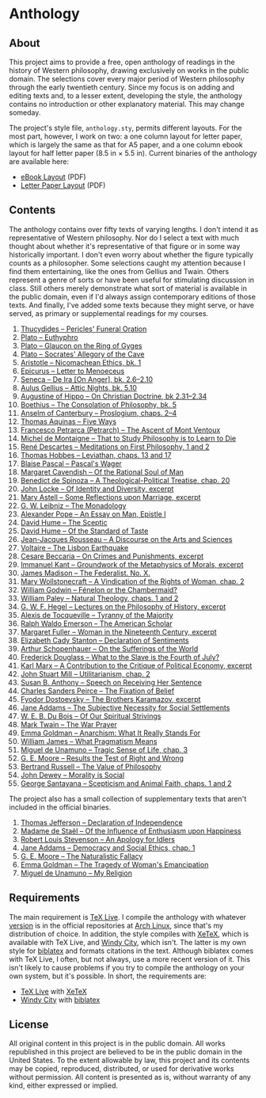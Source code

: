 # Anthology

## About

This project aims to provide a free, open anthology of readings in the
history of Western philosophy, drawing exclusively on works in the
public domain. The selections cover every major period of Western
philosophy through the early twentieth century. Since my focus is on
adding and editing texts and, to a lesser extent, developing the
style, the anthology contains no introduction or other explanatory
material. This may change someday.

The project's style file, `anthology.sty`, permits different layouts.
For the most part, however, I work on two: a one column layout for
letter paper, which is largely the same as that for A5 paper, and a
one column ebook layout for half letter paper (8.5 in × 5.5 in).
Current binaries of the anthology are available here:

* [eBook Layout](https://s3.amazonaws.com/brianchase/anthology-ebook.pdf "eBook Layout") (PDF)
* [Letter Paper Layout](https://s3.amazonaws.com/brianchase/anthology-letter.pdf "Letter Paper Layout") (PDF)

## Contents

The anthology contains over fifty texts of varying lengths. I don't
intend it as representative of Western philosophy. Nor do I select a
text with much thought about whether it's representative of that
figure or in some way historically important. I don't even worry about
whether the figure typically counts as a philosopher. Some selections
caught my attention because I find them entertaining, like the ones
from Gellius and Twain. Others represent a genre of sorts or have been
useful for stimulating discussion in class. Still others merely
demonstrate what sort of material is available in the public domain,
even if I'd always assign contemporary editions of those texts. And
finally, I've added some texts because they might serve, or have
served, as primary or supplemental readings for my courses.

1. [Thucydides – Pericles' Funeral Oration](https://github.com/brianchase/anthology/texts/thucydides-periclesoration.tex)
1. [Plato – Euthyphro](https://github.com/brianchase/anthology/texts/plato-euthyphro.tex)
1. [Plato – Glaucon on the Ring of Gyges](https://github.com/brianchase/anthology/texts/plato-ringofgyges.tex)
1. [Plato – Socrates' Allegory of the Cave](https://github.com/brianchase/anthology/texts/plato-allegorycave.tex)
1. [Aristotle – Nicomachean Ethics, bk. 1](https://github.com/brianchase/anthology/texts/aristotle-nicomachean1.tex)
1. [Epicurus – Letter to Menoeceus](https://github.com/brianchase/anthology/texts/epicurus-menoeceus.tex)
1. [Seneca – De Ira [On Anger], bk. 2.6–2.10](https://github.com/brianchase/anthology/texts/seneca-deira2.6-2.10.tex)
1. [Aulus Gellius – Attic Nights, bk. 5.10](https://github.com/brianchase/anthology/texts/gellius-paradoxcourt.tex)
1. [Augustine of Hippo – On Christian Doctrine, bk 2.31–2.34](https://github.com/brianchase/anthology/texts/augustine-ocdbk2.31-34.tex)
1. [Boethius – The Consolation of Philosophy, bk. 5](https://github.com/brianchase/anthology/texts/boethius-consolation5.tex)
1. [Anselm of Canterbury – Proslogium, chaps. 2–4](https://github.com/brianchase/anthology/texts/anselm-ontological.tex)
1. [Thomas Aquinas – Five Ways](https://github.com/brianchase/anthology/texts/thomas-fiveways.tex)
1. [Francesco Petrarca (Petrarch) – The Ascent of Mont Ventoux](https://github.com/brianchase/anthology/texts/petrarch-ascent.tex)
1. [Michel de Montaigne – That to Study Philosophy is to Learn to Die](https://github.com/brianchase/anthology/texts/montaigne-learntodie.tex)
1. [René Descartes – Meditations on First Philosophy, 1 and 2](https://github.com/brianchase/anthology/texts/descartes-meditations1-2.tex)
1. [Thomas Hobbes – Leviathan, chaps. 13 and 17](https://github.com/brianchase/anthology/texts/hobbes-leviathan13and17.tex)
1. [Blaise Pascal – Pascal's Wager](https://github.com/brianchase/anthology/texts/pascal-wager.tex)
1. [Margaret Cavendish – Of the Rational Soul of Man](https://github.com/brianchase/anthology/texts/cavendish-rationalsoul.tex)
1. [Benedict de Spinoza – A Theological-Political Treatise, chap. 20](https://github.com/brianchase/anthology/texts/spinoza-ttp20.tex)
1. [John Locke – Of Identity and Diversity, excerpt](https://github.com/brianchase/anthology/texts/locke-personalidentity.tex)
1. [Mary Astell – Some Reflections upon Marriage, excerpt](https://github.com/brianchase/anthology/texts/astell-reflections.tex)
1. [G. W. Leibniz – The Monadology](https://github.com/brianchase/anthology/texts/leibniz-monadology.tex)
1. [Alexander Pope – An Essay on Man, Epistle I](https://github.com/brianchase/anthology/texts/pope-essayonman1.tex)
1. [David Hume – The Sceptic](https://github.com/brianchase/anthology/texts/hume-sceptic.tex)
1. [David Hume – Of the Standard of Taste](https://github.com/brianchase/anthology/texts/hume-taste.tex)
1. [Jean-Jacques Rousseau – A Discourse on the Arts and Sciences](https://github.com/brianchase/anthology/texts/rousseau-firstdiscourse.tex)
1. [Voltaire – The Lisbon Earthquake](https://github.com/brianchase/anthology/texts/voltaire-lisbonearthquake.tex)
1. [Cesare Beccaria – On Crimes and Punishments, excerpt](https://github.com/brianchase/anthology/texts/beccaria-oncrimes.tex)
1. [Immanuel Kant – Groundwork of the Metaphysics of Morals, excerpt](https://github.com/brianchase/anthology/texts/kant-groundwork1-2.tex)
1. [James Madison – The Federalist. No. X.](https://github.com/brianchase/anthology/texts/madison-federalist10.tex)
1. [Mary Wollstonecraft – A Vindication of the Rights of Woman, chap. 2](https://github.com/brianchase/anthology/texts/wollstonecraft-vindwomanchap2.tex)
1. [William Godwin – Fénelon or the Chambermaid?](https://github.com/brianchase/anthology/texts/godwin-fenelon.tex)
1. [William Paley – Natural Theology, chaps. 1 and 2](https://github.com/brianchase/anthology/texts/paley-watchmaker.tex)
1. [G. W. F. Hegel – Lectures on the Philosophy of History, excerpt](https://github.com/brianchase/anthology/texts/hegel-philhist1.tex)
1. [Alexis de Tocqueville – Tyranny of the Majority](https://github.com/brianchase/anthology/texts/tocqueville-tyranny.tex)
1. [Ralph Waldo Emerson – The American Scholar](https://github.com/brianchase/anthology/texts/emerson-scholar.tex)
1. [Margaret Fuller – Woman in the Nineteenth Century, excerpt](https://github.com/brianchase/anthology/texts/fuller-womannineteenth.tex)
1. [Elizabeth Cady Stanton – Declaration of Sentiments](https://github.com/brianchase/anthology/texts/stanton-declaration.tex)
1. [Arthur Schopenhauer – On the Sufferings of the World](https://github.com/brianchase/anthology/texts/schopenhauer-sufferingsworld.tex)
1. [Frederick Douglass – What to the Slave is the Fourth of July?](https://github.com/brianchase/anthology/texts/douglass-whattotheslave.tex)
1. [Karl Marx – A Contribution to the Critique of Political Economy, excerpt](https://github.com/brianchase/anthology/texts/marx-contribution.tex)
1. [John Stuart Mill – Utilitarianism, chap. 2](https://github.com/brianchase/anthology/texts/mill-utilitarianism2.tex)
1. [Susan B. Anthony – Speech on Receiving Her Sentence](https://github.com/brianchase/anthology/texts/anthony-speech1873.tex)
1. [Charles Sanders Peirce – The Fixation of Belief](https://github.com/brianchase/anthology/texts/peirce-fixationbelief.tex)
1. [Fyodor Dostoevsky – The Brothers Karamazov, excerpt](https://github.com/brianchase/anthology/texts/dostoevsky-brothersk.tex)
1. [Jane Addams – The Subjective Necessity for Social Settlements](https://github.com/brianchase/anthology/texts/addams-subjective.tex)
1. [W. E. B. Du Bois – Of Our Spiritual Strivings](https://github.com/brianchase/anthology/texts/dubois-strivings.tex)
1. [Mark Twain – The War Prayer](https://github.com/brianchase/anthology/texts/twain-warprayer.tex)
1. [Emma Goldman – Anarchism: What It Really Stands For](https://github.com/brianchase/anthology/texts/goldman-anarchism.tex)
1. [William James – What Pragmatism Means](https://github.com/brianchase/anthology/texts/james-pragmatismmeans.tex)
1. [Miguel de Unamuno – Tragic Sense of Life, chap. 3](https://github.com/brianchase/anthology/texts/unamuno-hungerimmortality.tex)
1. [G. E. Moore – Results the Test of Right and Wrong](https://github.com/brianchase/anthology/texts/moore-ethics5.tex)
1. [Bertrand Russell – The Value of Philosophy](https://github.com/brianchase/anthology/texts/russell-valuephilosophy.tex)
1. [John Dewey – Morality is Social](https://github.com/brianchase/anthology/texts/dewey-moralityissocial.tex)
1. [George Santayana – Scepticism and Animal Faith, chaps. 1 and 2](https://github.com/brianchase/anthology/texts/santayana-scepanimal1-2.tex)

The project also has a small collection of supplementary texts that
aren't included in the official binaries.

1. [Thomas Jefferson – Declaration of Independence](https://github.com/brianchase/anthology/texts/supps/jefferson-declaration.tex)
1. [Madame de Staël – Of the Influence of Enthusiasm upon Happiness](https://github.com/brianchase/anthology/texts/supps/de_stael-enthusiasm.tex)
1. [Robert Louis Stevenson – An Apology for Idlers](https://github.com/brianchase/anthology/texts/supps/stevenson-idlers.tex)
1. [Jane Addams – Democracy and Social Ethics, chap. 1](https://github.com/brianchase/anthology/texts/supps/addams-dse1.tex)
1. [G. E. Moore – The Naturalistic Fallacy](https://github.com/brianchase/anthology/texts/supps/moore-naturalisticfallacy.tex)
1. [Emma Goldman – The Tragedy of Woman's Emancipation](https://github.com/brianchase/anthology/texts/supps/goldman-tragedy.tex)
1. [Miguel de Unamuno – My Religion](https://github.com/brianchase/anthology/texts/supps/unamuno-myreligion.tex)

## Requirements

The main requirement is [TeX Live](http://www.tug.org/texlive "TeX
Live"). I compile the anthology with whatever
[version](https://www.archlinux.org/packages/?q=texlive) is in the
official repositories at [Arch Linux](https://www.archlinux.org/ "Arch
Linux"), since that's my distribution of choice. In addition, the
style compiles with [XeTeX](http://en.wikipedia.org/wiki/XeTeX
"XeTeX"), which is available with TeX Live, and [Windy
City](http://github.com/brianchase/windycity "Windy City"), which
isn't. The latter is my own style for
[biblatex](http://www.ctan.org/pkg/biblatex "biblatex") and formats
citations in the text. Although biblatex comes with TeX Live, I often,
but not always, use a more recent version of it. This isn't likely to
cause problems if you try to compile the anthology on your own
system, but it's possible. In short, the requirements are:

* [TeX Live](http://www.tug.org/texlive "TeX Live") with [XeTeX](http://en.wikipedia.org/wiki/XeTeX "XeTeX")
* [Windy City](http://github.com/brianchase/windycity "Windy City") with [biblatex](http://www.ctan.org/pkg/biblatex "biblatex")

## License

All original content in this project is in the public domain. All
works republished in this project are believed to be in the public
domain in the United States. To the extent allowable by law, this
project and its contents may be copied, reproduced, distributed, or
used for derivative works without permission. All content is presented
as is, without warranty of any kind, either expressed or implied.

